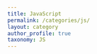 ```yaml
---
title: JavaScript
permalink: /categories/js/
layout: category
author_profile: true
taxonomy: JS
---
```

